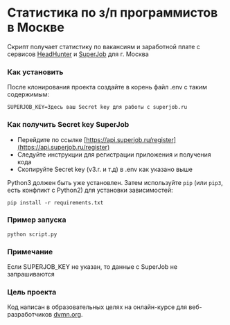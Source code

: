 # Статистика по з/п программистов в Москве

Скрипт получает статистику по вакансиям и заработной плате с сервисов [HeadHunter](https://hh.ru) и [SuperJob](https://superjob.ru) для г. Москва

### Как установить

После клонирования проекта создайте в корень файл .env с таким содержимым:

```
SUPERJOB_KEY=Здесь ваш Secret key для работы с superjob.ru
```

### Как получить Secret key SuperJob

* Перейдите по ссылке [https://api.superjob.ru/register](https://api.superjob.ru/register)
* Следуйте инструкции для регистрации приложения и получения кода
* Скопируйте Secret key (v3.r. и т.д) в .env как указано выше

Python3 должен быть уже установлен.
Затем используйте `pip` (или `pip3`, есть конфликт с Python2) для установки зависимостей:
```
pip install -r requirements.txt
```

### Пример запуска
```
python script.py
```

### Примечание
Если SUPERJOB_KEY не указан, то данные с SuperJob не запрашиваются

### Цель проекта

Код написан в образовательных целях на онлайн-курсе для веб-разработчиков [dvmn.org](https://dvmn.org/).
